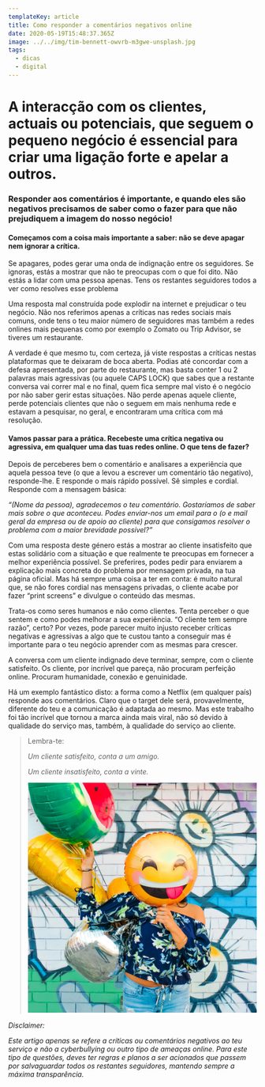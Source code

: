 ```yaml
---
templateKey: article
title: Como responder a comentários negativos online
date: 2020-05-19T15:48:37.365Z
image: ../../img/tim-bennett-owvrb-m3gwe-unsplash.jpg
tags:
  - dicas
  - digital
---
```

# A interacção com os clientes, actuais ou potenciais, que seguem o pequeno negócio é essencial para criar uma ligação forte e apelar a outros.

### Responder aos comentários é importante, e quando eles são negativos precisamos de saber como o fazer para que não prejudiquem a imagem do nosso negócio!

#### Começamos com a coisa mais importante a saber: não se deve apagar nem ignorar a crítica.

Se apagares, podes gerar uma onda de indignação entre os seguidores. Se ignoras, estás a mostrar que não te preocupas com o que foi dito. Não estás a lidar com uma pessoa apenas. Tens os restantes seguidores todos a ver como resolves esse problema

Uma resposta mal construída pode explodir na internet e prejudicar o teu negócio. Não nos referimos apenas a críticas nas redes sociais mais comuns, onde tens o teu maior número de seguidores mas também a redes onlines mais pequenas como por exemplo o Zomato ou Trip Advisor, se tiveres um restaurante.

A verdade é que mesmo tu, com certeza, já viste respostas a críticas nestas plataformas que te deixaram de boca aberta. Podias até concordar com a defesa apresentada, por parte do restaurante, mas basta conter 1 ou 2 palavras mais agressivas (ou aquele CAPS LOCK) que sabes que a restante conversa vai correr mal e no final, quem fica sempre mal visto é o negócio por não saber gerir estas situações. Não perde apenas aquele cliente, perde potenciais clientes que não o seguem em mais nenhuma rede e estavam a pesquisar, no geral, e encontraram uma crítica com má resolução.

#### Vamos passar para a prática. Recebeste uma crítica negativa ou agressiva, em qualquer uma das tuas redes online. O que tens de fazer?

Depois de perceberes bem o comentário e analisares a experiência que aquela pessoa teve (o que a levou a escrever um comentário tão negativo), responde-lhe. E responde o mais rápido possível. Sê simples e cordial. Responde com a mensagem básica:

*“(Nome da pessoa), agradecemos o teu comentário. Gostaríamos de saber mais sobre o que aconteceu. Podes enviar-nos um email para o (o e mail geral da empresa ou de apoio ao cliente) para que consigamos resolver o problema com a maior brevidade possível?”*



Com uma resposta deste género estás a mostrar ao cliente insatisfeito que estas solidário com a situação e que realmente te preocupas em fornecer a melhor experiência possível. Se preferires, podes pedir para enviarem a explicação mais concreta do problema por mensagem privada, na tua página oficial. Mas há sempre uma coisa a ter em conta: é muito natural que, se não fores cordial nas mensagens privadas, o cliente acabe por fazer “print screens” e divulgue o conteúdo das mesmas.

Trata-os como seres humanos e não como clientes. Tenta perceber o que sentem e como podes melhorar a sua experiência. “O cliente tem sempre razão”, certo? Por vezes, pode parecer muito injusto receber críticas negativas e agressivas a algo que te custou tanto a conseguir mas é importante para o teu negócio aprender com as mesmas para crescer.

A conversa com um cliente indignado deve terminar, sempre, com o cliente satisfeito. Os cliente, por incrível que pareça, não procuram perfeição online. Procuram humanidade, conexão e genuinidade. 



Há um exemplo fantástico disto: a forma como a Netflix (em qualquer país) responde aos comentários. Claro que o target dele será, provavelmente, diferente do teu e a comunicação é adaptada ao mesmo. Mas este trabalho foi tão incrível que tornou a marca ainda mais viral, não só devido à qualidade do serviço mas, também, à qualidade do serviço ao cliente.

> Lembra-te: 
>
> *Um cliente satisfeito, conta a um amigo.*
>
> *Um cliente insatisfeito, conta a vinte.*
>
> ![cliente satisfeito](../../img/lidya-nada-_0akqa9gr4s-unsplash.jpg)

*Disclaimer:*

*Este artigo apenas se refere a críticas ou comentários negativos ao teu serviço e não a cyberbullying ou outro tipo de ameaças online. Para este tipo de questões, deves ter regras e planos a ser acionados que passem por salvaguardar todos os restantes seguidores, mantendo sempre a máxima transparência.*